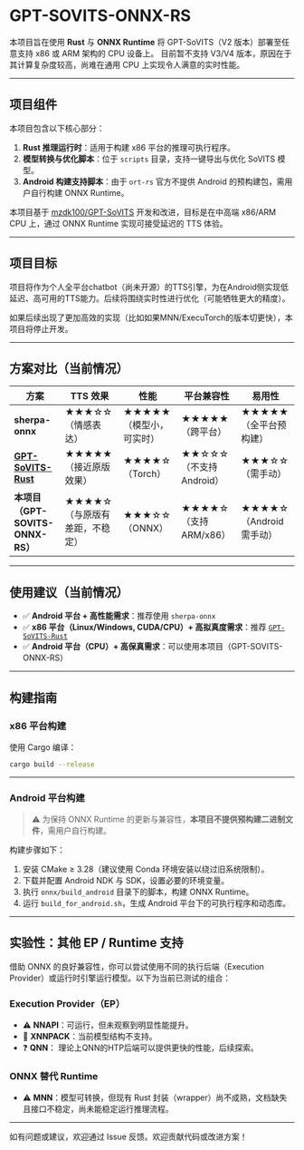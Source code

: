 # GPT-SOVITS-ONNX-RS

本项目旨在使用 **Rust** 与 **ONNX Runtime** 将 GPT-SoVITS（V2 版本）部署至任意支持 x86 或 ARM 架构的 CPU 设备上。
目前暂不支持 V3/V4 版本，原因在于其计算复杂度较高，尚难在通用 CPU 上实现令人满意的实时性能。

---

## 项目组件

本项目包含以下核心部分：

1. **Rust 推理运行时**：适用于构建 x86 平台的推理可执行程序。
2. **模型转换与优化脚本**：位于 `scripts` 目录，支持一键导出与优化 SoVITS 模型。
3. **Android 构建支持脚本**：由于 `ort-rs` 官方不提供 Android 的预构建包，需用户自行构建 ONNX Runtime。

本项目基于 [mzdk100/GPT-SoVITS](https://github.com/mzdk100/GPT-SoVITS) 开发和改进，目标是在中高端 x86/ARM CPU 上，通过 ONNX Runtime 实现可接受延迟的 TTS 体验。

---

## 项目目标

项目将作为个人全平台chatbot（尚未开源）的TTS引擎，为在Android侧实现低延迟、高可用的TTS能力。后续将围绕实时性进行优化（可能牺牲更大的精度）。

如果后续出现了更加高效的实现（比如如果MNN/ExecuTorch的版本切更快），本项目将停止开发。

---

## 方案对比（当前情况）

| 方案                                                                   | TTS 效果                 | 性能                     | 平台兼容性              | 易用性                         |
| -------------------------------------------------------------------- | ---------------------- | ---------------------- | ------------------ | --------------------------- |
| **sherpa-onnx**                                                      | ★★★☆☆（情感表达） | ★★★★★（模型小，可实时）    | ★★★★★（跨平台）         | ★★★★★（全平台预构建）             |
| **[GPT-SoVITS-Rust](https://github.com/second-state/gpt_sovits_rs)** | ★★★★★（接近原版效果）     | ★★★★☆（Torch）      | ★★☆☆☆（不支持 Android） | ★★★☆☆（需手动）              |
| **本项目（GPT-SOVITS-ONNX-RS）**                                          | ★★★★☆（与原版有差距，不稳定）            | ★★★☆☆（ONNX） | ★★★★☆（支持 ARM/x86）  | ★★★★☆（Android 需手动） |

---

## 使用建议（当前情况）

* ✅ **Android 平台 + 高性能需求**：推荐使用 `sherpa-onnx`
* ✅ **x86 平台（Linux/Windows, CUDA/CPU）+ 高拟真度需求**：推荐 [`GPT-SoVITS-Rust`](https://github.com/second-state/gpt_sovits_rs)
* ✅ **Android 平台（CPU）+ 高保真需求**：可以使用本项目（GPT-SOVITS-ONNX-RS）

---

## 构建指南

### x86 平台构建

使用 Cargo 编译：

```bash
cargo build --release
```

---

### Android 平台构建

> ⚠️ 为保持 ONNX Runtime 的更新与兼容性，**本项目不提供预构建二进制文件**，需用户自行构建。

构建步骤如下：

1. 安装 CMake ≥ 3.28（建议使用 Conda 环境安装以绕过旧系统限制）。
2. 下载并配置 Android NDK 与 SDK，设置必要的环境变量。
3. 执行 `onnx/build_android` 目录下的脚本，构建 ONNX Runtime。
4. 运行 `build_for_android.sh`，生成 Android 平台下的可执行程序和动态库。

---

## 实验性：其他 EP / Runtime 支持

借助 ONNX 的良好兼容性，你可以尝试使用不同的执行后端（Execution Provider）或运行时引擎运行模型。以下为当前已测试的组合：

### Execution Provider（EP）

* ⚠️ **NNAPI**：可运行，但未观察到明显性能提升。
* 🚧 **XNNPACK**：当前模型结构不支持。
* ❓ **QNN**： 理论上QNN的HTP后端可以提供更快的性能，后续探索。

### ONNX 替代 Runtime

* ⚠️ **MNN**：模型可转换，但现有 Rust 封装（wrapper）尚不成熟，文档缺失且接口不稳定，尚未能稳定运行推理流程。

---

如有问题或建议，欢迎通过 Issue 反馈。欢迎贡献代码或改进方案！
